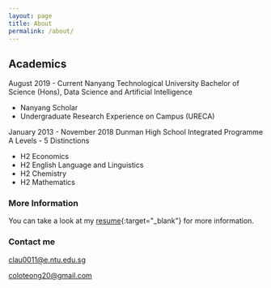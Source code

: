 ```yaml
---
layout: page
title: About
permalink: /about/
---
```


## Academics ##


 August 2019 - Current
 Nanyang Technological University
 Bachelor of Science (Hons), Data Science and Artificial Intelligence 
* Nanyang Scholar
* Undergraduate Research Experience on Campus (URECA)


January 2013 - November 2018
Dunman High School 
Integrated Programme 
A Levels - 5 Distinctions
* H2 Economics
* H2 English Language and Linguistics
* H2 Chemistry
* H2 Mathematics


### More Information

You can take a look at my [resume](https://raw.githubusercontent.com/coloteong/coloteong.github.io/master/static/resume.pdf){:target="_blank"} for more information.


### Contact me

[clau0011@e.ntu.edu.sg](mailto:clau0011@e.ntu.edu.sg)

[coloteong20@gmail.com](mailto:coloteong20@gmail.com)